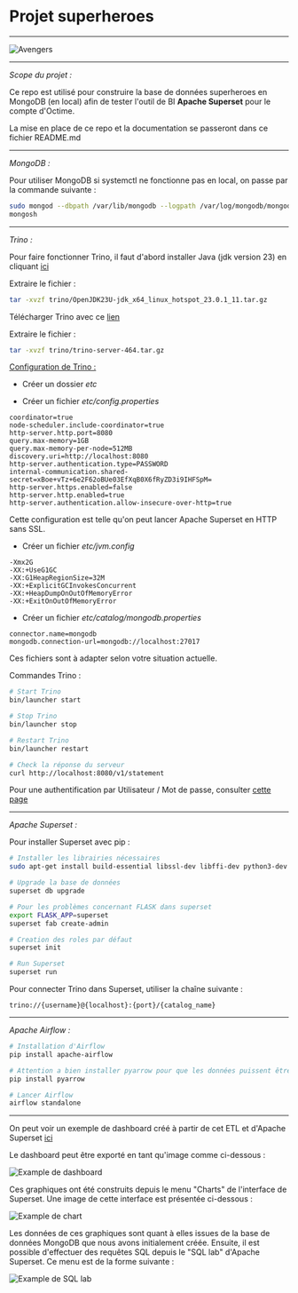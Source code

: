# Projet superheroes

--- 

![Avengers](images/avengers.png)

---

*Scope du projet :*

Ce repo est utilisé pour construire la base de données superheroes en MongoDB (en local) afin de tester l'outil de BI **Apache Superset** pour le compte d'Octime.

La mise en place de ce repo et la documentation se passeront dans ce fichier README.md

--- 

*MongoDB :*

Pour utiliser MongoDB si systemctl ne fonctionne pas en local, on passe par la commande suivante : 

```bash
sudo mongod --dbpath /var/lib/mongodb --logpath /var/log/mongodb/mongod.log --fork
mongosh
```

---

*Trino :*

Pour faire fonctionner Trino, il faut d'abord installer Java (jdk version 23) en cliquant [ici](https://adoptium.net/fr/temurin/releases/?os=linux&arch=x64&package=jdk&version=23)

Extraire le fichier : 
```bash
tar -xvzf trino/OpenJDK23U-jdk_x64_linux_hotspot_23.0.1_11.tar.gz 
```

Télécharger Trino avec ce [lien](https://repo1.maven.org/maven2/io/trino/trino-server/464/trino-server-464.tar.gz)

Extraire le fichier : 
```bash
tar -xvzf trino/trino-server-464.tar.gz
```

<u>Configuration de Trino :</u> 

* Créer un dossier *etc*

* Créer un fichier *etc/config.properties*

```
coordinator=true
node-scheduler.include-coordinator=true
http-server.http.port=8080
query.max-memory=1GB
query.max-memory-per-node=512MB
discovery.uri=http://localhost:8080
http-server.authentication.type=PASSWORD
internal-communication.shared-secret=xBoe+vTz+6e2F62oBUe03EfXqB0X6fRyZD3i9IHFSpM=
http-server.https.enabled=false
http-server.http.enabled=true
http-server.authentication.allow-insecure-over-http=true
```

Cette configuration est telle qu'on peut lancer Apache Superset en HTTP sans SSL.

* Créer un fichier *etc/jvm.config*

```
-Xmx2G
-XX:+UseG1GC
-XX:G1HeapRegionSize=32M
-XX:+ExplicitGCInvokesConcurrent
-XX:+HeapDumpOnOutOfMemoryError
-XX:+ExitOnOutOfMemoryError
```

* Créer un fichier *etc/catalog/mongodb.properties*

```
connector.name=mongodb
mongodb.connection-url=mongodb://localhost:27017
```

Ces fichiers sont à adapter selon votre situation actuelle.

Commandes Trino : 

```bash
# Start Trino
bin/launcher start

# Stop Trino
bin/launcher stop

# Restart Trino
bin/launcher restart

# Check la réponse du serveur
curl http://localhost:8080/v1/statement
```

Pour une authentification par Utilisateur / Mot de passe, consulter [cette page](https://trino.io/docs/current/security/password-file.html)

---

*Apache Superset :*

Pour installer Superset avec pip : 

```bash
# Installer les librairies nécessaires
sudo apt-get install build-essential libssl-dev libffi-dev python3-dev python3-pip libsasl2-dev libldap2-dev default-libmysqlclient-dev

# Upgrade la base de données
superset db upgrade

# Pour les problèmes concernant FLASK dans superset
export FLASK_APP=superset
superset fab create-admin

# Creation des roles par défaut
superset init 

# Run Superset
superset run
```

Pour connecter Trino dans Superset, utiliser la chaîne suivante : 

```
trino://{username}@{localhost}:{port}/{catalog_name}
```

--- 

*Apache Airflow :*

```bash
# Installation d'Airflow
pip install apache-airflow

# Attention a bien installer pyarrow pour que les données puissent être stockées en mémoire en différentes tâches
pip install pyarrow

# Lancer Airflow
airflow standalone
```

--- 

On peut voir un exemple de dashboard créé à partir de cet ETL et d'Apache Superset [ici](https://github.com/Aubin65/superheroes/tree/main/dashboard_example)

Le dashboard peut être exporté en tant qu'image comme ci-dessous : 

![Example de dashboard](dashboard_example/etude-de-la-distribution-2024-11-18T15-15-01.790Z.jpg)

Ces graphiques ont été construits depuis le menu "Charts" de l'interface de Superset. Une image de cette interface est présentée ci-dessous : 

![Example de chart](images/charts_menu.png)

Les données de ces graphiques sont quant à elles issues de la base de données MongoDB que nous avons initialement créée. Ensuite, il est possible d'effectuer des requêtes SQL depuis le "SQL lab" d'Apache Superset. Ce menu est de la forme suivante : 

![Example de SQL lab](images/sql_lab.png)